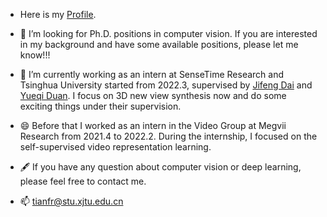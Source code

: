 <!--
### Hi there 👋
-->
<!--
**tianfr/tianfr** is a ✨ _special_ ✨ repository because its `README.md` (this file) appears on your GitHub profile.

Here are some ideas to get you started:

- 🔭 I’m currently working on ...
- 🌱 I’m currently learning ...
- 👯 I’m looking to collaborate on ...
- 🤔 I’m looking for help with ...
- 💬 Ask me about ...
- 📫 How to reach me: ...
- 😄 Pronouns: ...
- ⚡ Fun fact: ...
-->
<!--### Stay Hungry, Stay Foolish.-->


- Here is my [Profile](https://tianfr.github.io/about/).

- 🤔 I’m looking for Ph.D. positions in computer vision. If you are interested in my background and have some available positions, please let me know!!!
- 🔭 I’m currently working as an intern at SenseTime Research and Tsinghua University started from 2022.3, supervised by [Jifeng Dai](https://jifengdai.org/) and [Yueqi Duan](https://duanyueqi.github.io/). I focus on 3D new view synthesis now and do some exciting things under their supervision.
<!-- - and [Xizhou Zhu](https://scholar.google.com.hk/citations?user=02RXI00AAAAJ&hl=zh-CN). -->
- 😄 Before that I worked as an intern in the Video Group at Megvii Research from 2021.4 to 2022.2. During the internship, I focused on the self-supervised video representation learning.
- 🖋️ If you have any question about computer vision or deep learning, please feel free to contact me.

- 📫 tianfr@stu.xjtu.edu.cn


